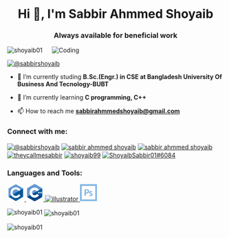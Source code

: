 <h1 align="center">Hi 👋, I'm Sabbir Ahmmed Shoyaib</h1>
<h3 align="center">Always available for beneficial work</h3>
<img align="right" alt="Coding" width="400" src="https://media3.giphy.com/media/qgQUggAC3Pfv687qPC/giphy.gif?cid=ecf05e47eowolcrpdx2fhe1bqkh4md3rpupx7kmwz8sqaqn1&rid=giphy.gif&ct=g">


<p align="left"> <img src="https://komarev.com/ghpvc/?username=shoyaib01&label=Profile%20views&color=0e75b6&style=flat" alt="shoyaib01" /> </p>

<p align="left"> <a href="https://twitter.com/@sabbirshoyaib" target="blank"><img src="https://img.shields.io/twitter/follow/@sabbirshoyaib?logo=twitter&style=for-the-badge" alt="@sabbirshoyaib" /></a> </p>

- 🔭 I’m currently studing **B.Sc.(Engr.) in CSE at Bangladesh University Of Business And Tecnology-BUBT**

- 🌱 I’m currently learning **C programming, C++**

- 📫 How to reach me **sabbirahmmedshoyaib@gmail.com**

<h3 align="left">Connect with me:</h3>
<p align="left">
<a href="https://twitter.com/@sabbirshoyaib" target="blank"><img align="center" src="https://raw.githubusercontent.com/rahuldkjain/github-profile-readme-generator/master/src/images/icons/Social/twitter.svg" alt="@sabbirshoyaib" height="30" width="40" /></a>
<a href="https://linkedin.com/in/sabbir ahmmed shoyaib" target="blank"><img align="center" src="https://raw.githubusercontent.com/rahuldkjain/github-profile-readme-generator/master/src/images/icons/Social/linked-in-alt.svg" alt="sabbir ahmmed shoyaib" height="30" width="40" /></a>
<a href="https://fb.com/sabbir ahmmed shoyaib" target="blank"><img align="center" src="https://raw.githubusercontent.com/rahuldkjain/github-profile-readme-generator/master/src/images/icons/Social/facebook.svg" alt="sabbir ahmmed shoyaib" height="30" width="40" /></a>
<a href="https://instagram.com/theycallmesabbir" target="blank"><img align="center" src="https://raw.githubusercontent.com/rahuldkjain/github-profile-readme-generator/master/src/images/icons/Social/instagram.svg" alt="theycallmesabbir" height="30" width="40" /></a>
<a href="https://codeforces.com/profile/shoyaib99" target="blank"><img align="center" src="https://raw.githubusercontent.com/rahuldkjain/github-profile-readme-generator/master/src/images/icons/Social/codeforces.svg" alt="shoyaib99" height="30" width="40" /></a>
<a href="https://discord.gg/ShoyaibSabbir01#6084" target="blank"><img align="center" src="https://raw.githubusercontent.com/rahuldkjain/github-profile-readme-generator/master/src/images/icons/Social/discord.svg" alt="ShoyaibSabbir01#6084" height="30" width="40" /></a>
</p>

<h3 align="left">Languages and Tools:</h3>
<p align="left"> <a href="https://www.cprogramming.com/" target="_blank" rel="noreferrer"> <img src="https://raw.githubusercontent.com/devicons/devicon/master/icons/c/c-original.svg" alt="c" width="40" height="40"/> </a> <a href="https://www.w3schools.com/cpp/" target="_blank" rel="noreferrer"> <img src="https://raw.githubusercontent.com/devicons/devicon/master/icons/cplusplus/cplusplus-original.svg" alt="cplusplus" width="40" height="40"/> </a> <a href="https://www.adobe.com/in/products/illustrator.html" target="_blank" rel="noreferrer"> <img src="https://www.vectorlogo.zone/logos/adobe_illustrator/adobe_illustrator-icon.svg" alt="illustrator" width="40" height="40"/> </a> <a href="https://www.photoshop.com/en" target="_blank" rel="noreferrer"> <img src="https://raw.githubusercontent.com/devicons/devicon/master/icons/photoshop/photoshop-line.svg" alt="photoshop" width="40" height="40"/> </a> </p>

<p><img align="left" src="https://github-readme-stats.vercel.app/api/top-langs?username=shoyaib01&show_icons=true&locale=en&layout=compact" alt="shoyaib01" /></p>

<p>&nbsp;<img align="center" src="https://github-readme-stats.vercel.app/api?username=shoyaib01&show_icons=true&locale=en" alt="shoyaib01" /></p>

<p><img align="center" src="https://github-readme-streak-stats.herokuapp.com/?user=shoyaib01&" alt="shoyaib01" /></p>
